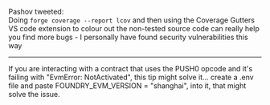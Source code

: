 Pashov tweeted:<br>
Doing `forge coverage --report lcov` and then using the Coverage Gutters VS code extension to colour out the non-tested source code can really help you find more bugs - I personally have found security vulnerabilities this way 
<hr>
If you are interacting with a contract that uses the PUSH0 opcode and it's failing with "EvmError: NotActivated", this tip might solve it... create a .env file and paste FOUNDRY_EVM_VERSION = "shanghai", into it, that might solve the issue.
